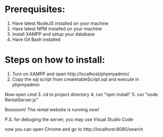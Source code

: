 # Prerequisites:
1. Have latest NodeJS installed on your machine
2. Have latest NPM installed on your machine
3. Install XAMPP and setup your database
4. Have Git Bash installed

# Steps on how to install:
1. Turn on XAMPP and open http://localhost/phpmyadmin/
2. Copy the sql script from createtableScript.sql and execute in phpmyadmin

Now open cmd
3. cd to project directory
4. run "npm install"
5. run "node RentalServer.js"

Booooom! The rental website is running now!

P.S. for debuging the server, you may use Visual Studio Code

now you can open Chrome and go to http://localhost:8080/search